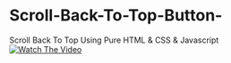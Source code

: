 # Scroll-Back-To-Top-Button-
Scroll Back To Top Using Pure HTML &amp; CSS &amp; Javascript
[![Watch The Video](https://i.postimg.cc/Pf7Nprb2/scroll.png)](https://www.youtube.com/watch?v=6eRwCRPy7Tc)
